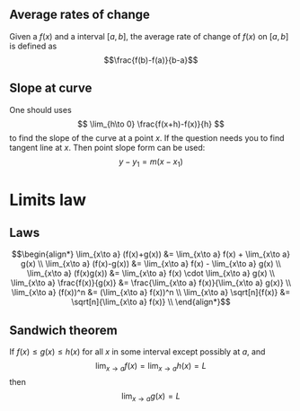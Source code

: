 
## Average rates of change
Given a $f(x)$ and a interval $[a,b]$, the average rate of change of $f(x)$ on $[a,b]$ is defined as 
$$\frac{f(b)-f(a)}{b-a}$$

## Slope at curve
One should uses 
$$
\lim_{h\to 0} \frac{f(x+h)-f(x)}{h}
$$
to find the slope of the curve at a point $x$.
If the question needs you to find tangent line at $x$.
Then point slope form can be used:
$$
y-y_1 = m(x-x_1)
$$

#  Limits law
## Laws

$$\begin{align*}
\lim_{x\to a} (f(x)+g(x)) &= \lim_{x\to a} f(x) + \lim_{x\to a} g(x) \\
\lim_{x\to a} (f(x)-g(x)) &= \lim_{x\to a} f(x) - \lim_{x\to a} g(x) \\
\lim_{x\to a} (f(x)g(x)) &= \lim_{x\to a} f(x) \cdot \lim_{x\to a} g(x) \\
\lim_{x\to a} \frac{f(x)}{g(x)} &= \frac{\lim_{x\to a} f(x)}{\lim_{x\to a} g(x)} \\
\lim_{x\to a} (f(x))^n &= (\lim_{x\to a} f(x))^n \\
\lim_{x\to a} \sqrt[n]{f(x)} &= \sqrt[n]{\lim_{x\to a} f(x)} \\
\end{align*}$$
## Sandwich theorem
If $f(x) \leq g(x) \leq h(x)$ for all $x$ in some interval except possibly at $a$, and 
$$\lim_{x\to a} f(x) = \lim_{x\to a} h(x) = L$$
then 
$$\lim_{x\to a} g(x) = L$$





























